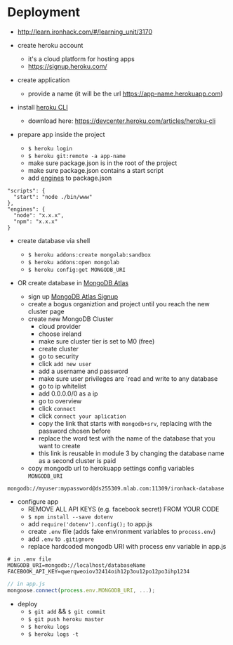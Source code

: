# Deployment
- http://learn.ironhack.com/#/learning_unit/3170
- create heroku account
  - it's a cloud platform for hosting apps
  - https://signup.heroku.com/
- create application
  - provide a name (it will be the url https://app-name.herokuapp.com)
- install [heroku CLI](https://devcenter.heroku.com/articles/heroku-cli)
  - download here: https://devcenter.heroku.com/articles/heroku-cli

- prepare app inside the project
  - `$ heroku login`
  - `$ heroku git:remote -a app-name`
  - make sure package.json is in the root of the project
  - make sure package.json contains a start script
  - add [engines](https://devcenter.heroku.com/articles/nodejs-support#specifying-a-node-js-version) to package.json

```
"scripts": {
  "start": "node ./bin/www"
},
"engines": {
  "node": "x.x.x",
  "npm": "x.x.x"
}
```

- create database via shell
  - `$ heroku addons:create mongolab:sandbox`
  - `$ heroku addons:open mongolab`
  - `$ heroku config:get MONGODB_URI`

- OR create database in [MongoDB Atlas](https://www.mongodb.com/cloud/atlas)
  - sign up [MongoDB Atlas Signup](https://cloud.mongodb.com/user#/atlas/register/accountProfile)
  - create a bogus organiztion and project until you reach the new cluster page
  - create new MongoDB Cluster
    - cloud provider
    - choose ireland
    - make sure cluster tier is set to M0 (free)
    - create cluster
    - go to security
    - click `add new user`
    - add a username and password
    - make sure user privileges are `read and write to any database
    - go to ip whitelist
    - add 0.0.0.0/0 as a ip
    - go to overview
    - click `connect`
    - click `connect your aplication`
    - copy the link that starts with `mongodb+srv`, replacing with the password chosen before
    - replace the word test with the name of the database that you want to create
    - this link is reusable in module 3 by changing the database name as a second cluster is paid
  - copy mongodb url to herokuapp settings config variables `MONGODB_URI`
  
```
mongodb://myuser:mypassword@ds255309.mlab.com:11309/ironhack-database
```
- configure app
  - REMOVE ALL API KEYS (e.g. facebook secret) FROM YOUR CODE
  - `$ npm install --save dotenv`
  - add `require('dotenv').config();` to app.js
  - create `.env` file (adds fake environment variables to `process.env`)
  - add `.env` to `.gitignore`
  - replace hardcoded mongodb URI with process env variable in app.js

```
# in .env file
MONGODB_URI=mongodb://localhost/databaseName
FACEBOOK_API_KEY=qwerqweoiov32414oih12p3ou12po12po3ihp1234
```


```javascript
// in app.js
mongoose.connect(process.env.MONGODB_URI, ...);
```

- deploy
  - `$ git add` && `$ git commit`
  - `$ git push heroku master`
  - `$ heroku logs`
  - `$ heroku logs -t`
